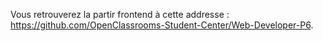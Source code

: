 Vous retrouverez la partir frontend à cette addresse : https://github.com/OpenClassrooms-Student-Center/Web-Developer-P6.